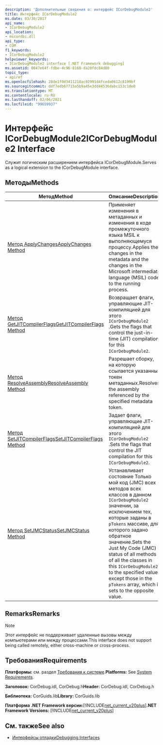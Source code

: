 ```yaml
---
description: 'Дополнительные сведения о: интерфейс ICorDebugModule2'
title: Интерфейс ICorDebugModule2
ms.date: 03/30/2017
api_name:
- ICorDebugModule2
api_location:
- mscordbi.dll
api_type:
- COM
f1_keywords:
- ICorDebugModule2
helpviewer_keywords:
- ICorDebugModule2 interface [.NET Framework debugging]
ms.assetid: 0847e64f-fdbe-4c96-8168-da20fdc84d80
topic_type:
- apiref
ms.openlocfilehash: 28de1f0d3411218ac92991d4fceda0612c8199bf
ms.sourcegitcommit: ddf7edb67715a5b9a45e3dd44536dabc153c1de0
ms.translationtype: MT
ms.contentlocale: ru-RU
ms.lasthandoff: 02/06/2021
ms.locfileid: "99659937"
---
```

# <a name="icordebugmodule2-interface"></a><span data-ttu-id="77a33-103">Интерфейс ICorDebugModule2</span><span class="sxs-lookup"><span data-stu-id="77a33-103">ICorDebugModule2 Interface</span></span>

<span data-ttu-id="77a33-104">Служит логическим расширением интерфейса ICorDebugModule.</span><span class="sxs-lookup"><span data-stu-id="77a33-104">Serves as a logical extension to the ICorDebugModule interface.</span></span>  
  
## <a name="methods"></a><span data-ttu-id="77a33-105">Методы</span><span class="sxs-lookup"><span data-stu-id="77a33-105">Methods</span></span>  
  
|<span data-ttu-id="77a33-106">Метод</span><span class="sxs-lookup"><span data-stu-id="77a33-106">Method</span></span>|<span data-ttu-id="77a33-107">Описание</span><span class="sxs-lookup"><span data-stu-id="77a33-107">Description</span></span>|  
|------------|-----------------|  
|[<span data-ttu-id="77a33-108">Метод ApplyChanges</span><span class="sxs-lookup"><span data-stu-id="77a33-108">ApplyChanges Method</span></span>](icordebugmodule2-applychanges-method.md)|<span data-ttu-id="77a33-109">Применяет изменения в метаданных и изменения в коде промежуточного языка MSIL к выполняющемуся процессу.</span><span class="sxs-lookup"><span data-stu-id="77a33-109">Applies the changes in the metadata and the changes in the Microsoft intermediate language (MSIL) code to the running process.</span></span>|  
|[<span data-ttu-id="77a33-110">Метод GetJITCompilerFlags</span><span class="sxs-lookup"><span data-stu-id="77a33-110">GetJITCompilerFlags Method</span></span>](icordebugmodule2-getjitcompilerflags-method.md)|<span data-ttu-id="77a33-111">Возвращает флаги, управляющие JIT-компиляцией для этого `ICorDebugModule2` .</span><span class="sxs-lookup"><span data-stu-id="77a33-111">Gets the flags that control the just-in-time (JIT) compilation for this `ICorDebugModule2`.</span></span>|  
|[<span data-ttu-id="77a33-112">Метод ResolveAssembly</span><span class="sxs-lookup"><span data-stu-id="77a33-112">ResolveAssembly Method</span></span>](icordebugmodule2-resolveassembly-method.md)|<span data-ttu-id="77a33-113">Разрешает сборку, на которую ссылается указанный токен метаданных.</span><span class="sxs-lookup"><span data-stu-id="77a33-113">Resolves the assembly referenced by the specified metadata token.</span></span>|  
|[<span data-ttu-id="77a33-114">Метод SetJITCompilerFlags</span><span class="sxs-lookup"><span data-stu-id="77a33-114">SetJITCompilerFlags Method</span></span>](icordebugmodule2-setjitcompilerflags-method.md)|<span data-ttu-id="77a33-115">Задает флаги, управляющие JIT-компиляцией для этого `ICorDebugModule2` .</span><span class="sxs-lookup"><span data-stu-id="77a33-115">Sets the flags that control the JIT compilation for this `ICorDebugModule2`.</span></span>|  
|[<span data-ttu-id="77a33-116">Метод SetJMCStatus</span><span class="sxs-lookup"><span data-stu-id="77a33-116">SetJMCStatus Method</span></span>](icordebugmodule2-setjmcstatus-method.md)|<span data-ttu-id="77a33-117">Устанавливает состояние Только мой код (JMC) всех методов всех классов в данном `ICorDebugModule2` значении, за исключением тех, которые заданы в `pTokens` массиве, для которого задано обратное значение.</span><span class="sxs-lookup"><span data-stu-id="77a33-117">Sets the Just My Code (JMC) status of all methods of all the classes in this `ICorDebugModule2` to the specified value, except those in the `pTokens` array, which it sets to the opposite value.</span></span>|  
  
## <a name="remarks"></a><span data-ttu-id="77a33-118">Remarks</span><span class="sxs-lookup"><span data-stu-id="77a33-118">Remarks</span></span>  
  
> [!NOTE]
> <span data-ttu-id="77a33-119">Этот интерфейс не поддерживает удаленные вызовы между компьютерами или между процессами.</span><span class="sxs-lookup"><span data-stu-id="77a33-119">This interface does not support being called remotely, either cross-machine or cross-process.</span></span>  
  
## <a name="requirements"></a><span data-ttu-id="77a33-120">Требования</span><span class="sxs-lookup"><span data-stu-id="77a33-120">Requirements</span></span>  

 <span data-ttu-id="77a33-121">**Платформы:** см. раздел [Требования к системе](../../get-started/system-requirements.md).</span><span class="sxs-lookup"><span data-stu-id="77a33-121">**Platforms:** See [System Requirements](../../get-started/system-requirements.md).</span></span>  
  
 <span data-ttu-id="77a33-122">**Заголовок:** CorDebug.idl, CorDebug.h</span><span class="sxs-lookup"><span data-stu-id="77a33-122">**Header:** CorDebug.idl, CorDebug.h</span></span>  
  
 <span data-ttu-id="77a33-123">**Библиотека:** CorGuids.lib</span><span class="sxs-lookup"><span data-stu-id="77a33-123">**Library:** CorGuids.lib</span></span>  
  
 <span data-ttu-id="77a33-124">**Платформа .NET Framework версии:**[!INCLUDE[net_current_v20plus](../../../../includes/net-current-v20plus-md.md)]</span><span class="sxs-lookup"><span data-stu-id="77a33-124">**.NET Framework Versions:** [!INCLUDE[net_current_v20plus](../../../../includes/net-current-v20plus-md.md)]</span></span>  
  
## <a name="see-also"></a><span data-ttu-id="77a33-125">См. также</span><span class="sxs-lookup"><span data-stu-id="77a33-125">See also</span></span>

- [<span data-ttu-id="77a33-126">Интерфейсы отладки</span><span class="sxs-lookup"><span data-stu-id="77a33-126">Debugging Interfaces</span></span>](debugging-interfaces.md)
